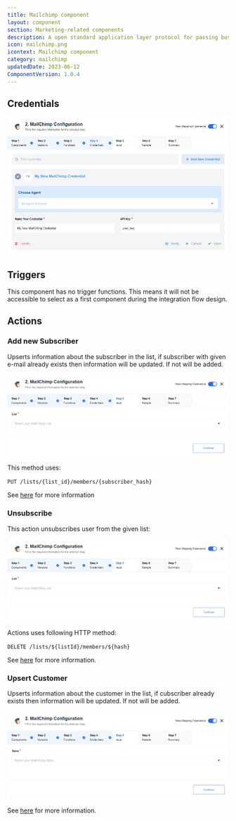 ```yaml
---
title: Mailchimp component
layout: component
section: Marketing-related components
description: A open standard application layer protocol for passing business messages between applications or organizations.
icon: mailchimp.png
icontext: Mailchimp component
category: mailchimp
updatedDate: 2023-06-12
ComponentVersion: 1.0.4
---
```


## Credentials

![Credentials](img/credentials.png)

## Triggers

This component has no trigger functions. This means it will not be accessible to
select as a first component during the integration flow design.

## Actions

### Add new Subscriber

Upserts information about the subscriber in the list,
if subscriber with given e-mail already exists then information will be updated. If not will be added.

![Add new Subscriber](img/add-new-subscriber.png)

This method uses:

``PUT /lists/{list_id}/members/{subscriber_hash}``

See [here](http://developer.mailchimp.com/documentation/mailchimp/reference/lists/members/#edit-put_lists_list_id_members_subscriber_hash)
for more information

### Unsubscribe

This action unsubscribes user from the given list:

![Unsubscribe](img/unsubscribe.png)

Actions uses following HTTP method:

``DELETE /lists/${listId}/members/${hash}``

See [here](http://developer.mailchimp.com/documentation/mailchimp/reference/lists/members/#delete-delete_lists_list_id_members_subscriber_hash)
for more information.

### Upsert Customer

Upserts information about the customer in the list,
if cubscriber already exists then information will be updated. If not will be added.

![Upsert Customer](img/upsert-customer.png)

See [here](http://developer.mailchimp.com/documentation/mailchimp/reference/lists/members/#delete-delete_lists_list_id_members_subscriber_hash)
for more information.

